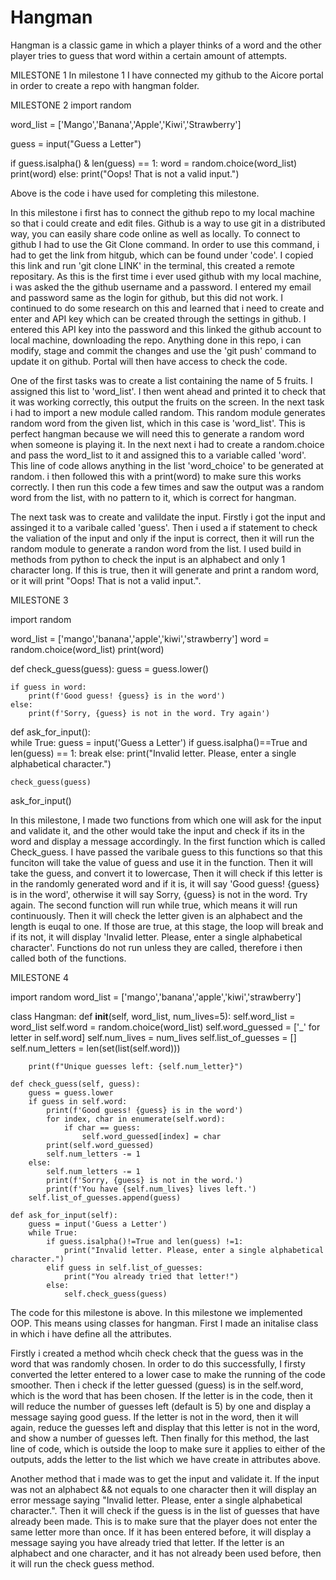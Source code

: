 # Hangman
Hangman is a classic game in which a player thinks of a word and the other player tries to guess that word within a certain amount of attempts.

MILESTONE 1
In milestone 1 I have connected my github to the Aicore portal in order to create a repo with hangman folder. 

MILESTONE 2
import random 

word_list = ['Mango','Banana','Apple','Kiwi','Strawberry']

guess = input("Guess a Letter")

if guess.isalpha() & len(guess) == 1:
    word = random.choice(word_list)
    print(word)
else:
    print("Oops! That is not a valid input.")
    
Above is the code i have used for completing this milestone. 
    
In this milestone i first has to connect the github repo to my local machine so that i could create and edit files. Github is a way to use git in a distributed way, you can easily share code online as well as locally. To connect to github I had to use the Git Clone command. In order to use this command, i had to get the link from hitgub, which can be found under 'code'. I copied this link and run 'git clone LINK' in the terminal, this created a remote repositary. As this is the first time i ever used github with my local machine, i was asked the the github username and a password. I entered my email and password same as the login for github, but this did not work. I continued to do some research on this and learned that i need to create and enter and API key which can be created through the settings in github. I entered this API key into the password and this linked the github account to local machine, downloading the repo. Anything done in this repo, i can modify, stage and commit the changes and use the 'git push' command to update it on github. Portal will then have access to check the code. 

One of the first tasks was to create a list containing the name of 5 fruits. I assigned this list to 'word_list'. I then went ahead and printed it to check that it was working correctly, this output the fruits on the screen. In the next task i had to import a new module called random. This random module generates random word from the given list, which in this case is 'word_list'. This is perfect hangman because we will need this to generate a random word when someone is playing it. In the next next i had to create a random.choice and pass the word_list to it and assigned this to a variable called 'word'. This line of code allows anything in the list 'word_choice' to be generated at random. i then followed this with a print(word) to make sure this works correctly. I then run this code a few times and saw the output was a random word from the list, with no pattern to it, which is correct for hangman. 

The next task was to create and valildate the input. Firstly i got the input and assinged it to a varibale called 'guess'. Then i used a if statement to check the valiation of the input and only if the input is correct, then it will run the random module to generate a randon word from the list. I used build in methods from python to check the input is an alphabect and only 1 character long. If this is true, then it will generate and print a random word, or it will print "Oops! That is not a valid input.". 

MILESTONE 3

import random 

word_list = ['mango','banana','apple','kiwi','strawberry']
word = random.choice(word_list)
print(word)

def check_guess(guess):
    guess = guess.lower()

    if guess in word:
        print(f'Good guess! {guess} is in the word')
    else:
        print(f'Sorry, {guess} is not in the word. Try again')

def ask_for_input():   
    while True:
        guess = input('Guess a Letter')
        if guess.isalpha()==True and len(guess) == 1:
            break
        else:
            print("Invalid letter. Please, enter a single alphabetical character.")

    check_guess(guess)

ask_for_input() 

In this milestone, I made two functions from which one will ask for the input and validate it, and the other would take the input and check if its in the word and display a message accordingly. In the first function which is called Check_guess. I have passed the varibale guess to this functions so that this funciton will take the value of guess and use it in the function. Then it will take the guess, and convert it to lowercase, Then it will check if this letter is in the randomly generated word and if it is, it will say 'Good guess! {guess} is in the word', otherwise it will say Sorry, {guess} is not in the word. Try again. The second function will run while true, which means it will run continuously. Then it will check the letter given is an alphabect and the length is euqal to one. If those are true, at this stage, the loop will break and if its not, it will display 
'Invalid letter. Please, enter a single alphabetical character'. Functions do not run unless they are called, therefore i then called both of the functions. 


MILESTONE 4 

import random 
word_list = ['mango','banana','apple','kiwi','strawberry']

class Hangman:
    def __init__(self, word_list, num_lives=5):
        self.word_list = word_list
        self.word = random.choice(word_list)
        self.word_guessed = ['_' for letter in self.word]
        self.num_lives = num_lives
        self.list_of_guesses = []
        self.num_letters = len(set(list(self.word)))

        print(f"Unique guesses left: {self.num_letter}")

    def check_guess(self, guess):
        guess = guess.lower
        if guess in self.word:
            print(f'Good guess! {guess} is in the word')
            for index, char in enumerate(self.word):
                if char == guess:
                    self.word_guessed[index] = char
            print(self.word_guessed) 
            self.num_letters -= 1
        else:
            self.num_letters -= 1
            print(f'Sorry, {guess} is not in the word.')
            print(f'You have {self.num_lives} lives left.')
        self.list_of_guesses.append(guess)

    def ask_for_input(self):
        guess = input('Guess a Letter')
        while True:
            if guess.isalpha()!=True and len(guess) !=1:
                print("Invalid letter. Please, enter a single alphabetical character.")
            elif guess in self.list_of_guesses:
                print("You already tried that letter!")
            else:
                self.check_guess(guess)

The code for this milestone is above. In this milestone we implemented OOP. This means using classes for hangman. First I made an initalise class in which i have define all the attributes. 

Firstly i created a method whcih check check that the guess was in the word that was randomly chosen. In order to do this successfully, I firsty converted the letter entered to a lower case to make the running of the code smoother. Then i check if the letter guessed (guess) is in the self.word, which is the word that has been chosen. If the letter is in the code, then it will reduce the number of guesses left (default is 5) by one and display a message saying good guess. If the letter is not in the word, then it will again, reduce the guesses left and display that this letter is not in the word, and show a number of guesses left. Then finally for this method, the last line of code, which is outside the loop to make sure it applies to either of the outputs, adds the letter to the list which we have create in attributes above. 

Another method that i made was to get the input and validate it. If the input was not an alphabect && not equals to one character then it will display an error message saying "Invalid letter. Please, enter a single alphabetical character.". Then it will check if the guess is in the list of guesses that have already been made. This is to make sure that the player does not enter the same letter more than once. If it has been entered before, it will display a message saying you have already tried that letter. If the letter is an alphabect and one character, and it has not already been used before, then it will run the check guess method. 